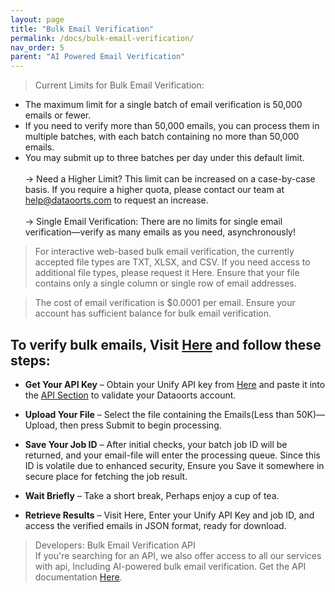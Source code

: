 ```yaml
---
layout: page
title: "Bulk Email Verification" 
permalink: /docs/bulk-email-verification/
nav_order: 5
parent: "AI Powered Email Verification"
---
```


> Current Limits for Bulk Email Verification:
* The maximum limit for a single batch of email verification is 50,000 emails or fewer.
* If you need to verify more than 50,000 emails, you can process them in multiple batches, with each batch containing no more than 50,000 emails.
* You may submit up to three batches per day under this default limit.
<br><br>
    → Need a Higher Limit?
    This limit can be increased on a case-by-case basis. If you require a higher quota, please contact our team at help@dataoorts.com to request an increase.
<br><br>
    → Single Email Verification:
    There are no limits for single email verification—verify as many emails as you need, asynchronously!

> For interactive web-based bulk email verification, the currently accepted file types are TXT, XLSX, and CSV. If you need access to additional file types, please request it Here. Ensure that your file contains only a single column or single row of email addresses.

> The cost of email verification is $0.0001 per email. Ensure your account has sufficient balance for bulk email verification.

## To verify bulk emails, Visit [Here](https://mails.dataoorts.com/batch) and follow these steps:
* **Get Your API Key** – Obtain your Unify API key from [Here](https://cloud.dataoorts.com/unify_api) and paste it into the [API Section](https://mails.dataoorts.com/batch) to validate your Dataoorts account.
* **Upload Your File** – Select the file containing the Emails(Less than 50K)—Upload, then press Submit to begin processing.


* **Save Your Job ID** – After initial checks, your batch job ID will be returned, and your email-file will enter the processing queue. Since this ID is volatile due to enhanced security, Ensure you Save it somewhere in secure place for fetching the job result.
* **Wait Briefly** – Take a short break, Perhaps enjoy a cup of tea.
* **Retrieve Results** – Visit Here, Enter your Unify API Key and job ID, and access the verified emails in JSON format, ready for download.

>Developers: Bulk Email Verification API
<br> If you're searching for an API, we also offer access to all our services with api, Including AI-powered bulk email verification. Get the API documentation [Here](https://dataoorts.document360.io/v1/docs/api-email-verification).